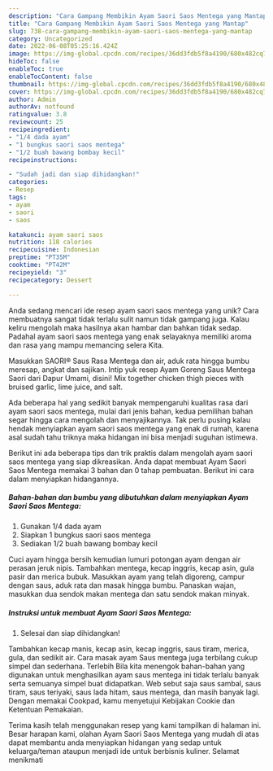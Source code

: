 ```yaml
---
description: "Cara Gampang Membikin Ayam Saori Saos Mentega yang Mantap"
title: "Cara Gampang Membikin Ayam Saori Saos Mentega yang Mantap"
slug: 738-cara-gampang-membikin-ayam-saori-saos-mentega-yang-mantap
category: Uncategorized
date: 2022-06-08T05:25:16.424Z
image: https://img-global.cpcdn.com/recipes/36dd3fdb5f8a4190/680x482cq70/ayam-saori-saos-mentega-foto-resep-utama.jpg
hideToc: false
enableToc: true
enableTocContent: false
thumbnail: https://img-global.cpcdn.com/recipes/36dd3fdb5f8a4190/680x482cq70/ayam-saori-saos-mentega-foto-resep-utama.jpg
cover: https://img-global.cpcdn.com/recipes/36dd3fdb5f8a4190/680x482cq70/ayam-saori-saos-mentega-foto-resep-utama.jpg
author: Admin
authorAv: notfound
ratingvalue: 3.8
reviewcount: 25
recipeingredient:
- "1/4 dada ayam"
- "1 bungkus saori saos mentega"
- "1/2 buah bawang bombay kecil"
recipeinstructions:

- "Sudah jadi dan siap dihidangkan!"
categories:
- Resep
tags:
- ayam
- saori
- saos

katakunci: ayam saori saos 
nutrition: 118 calories
recipecuisine: Indonesian
preptime: "PT35M"
cooktime: "PT42M"
recipeyield: "3"
recipecategory: Dessert

---
```





Anda sedang mencari ide resep ayam saori saos mentega yang unik? Cara membuatnya sangat tidak terlalu sulit namun tidak gampang juga. Kalau keliru mengolah maka hasilnya akan hambar dan bahkan tidak sedap. Padahal ayam saori saos mentega yang enak selayaknya memiliki aroma dan rasa yang mampu memancing selera Kita.





Masukkan SAORI® Saus Rasa Mentega dan air, aduk rata hingga bumbu meresap, angkat dan sajikan. Intip yuk resep Ayam Goreng Saus Mentega Saori dari Dapur Umami, disini! Mix together chicken thigh pieces with bruised garlic, lime juice, and salt.

Ada beberapa hal yang sedikit banyak mempengaruhi kualitas rasa dari ayam saori saos mentega, mulai dari jenis bahan, kedua pemilihan bahan segar hingga cara mengolah dan menyajikannya. Tak perlu pusing kalau hendak menyiapkan ayam saori saos mentega yang enak di rumah, karena asal sudah tahu triknya maka hidangan ini bisa menjadi suguhan istimewa.






Berikut ini ada beberapa tips dan trik praktis dalam mengolah ayam saori saos mentega yang siap dikreasikan. Anda dapat membuat Ayam Saori Saos Mentega memakai 3 bahan dan 0 tahap pembuatan. Berikut ini cara dalam menyiapkan hidangannya.

<!--inarticleads1-->

##### Bahan-bahan dan bumbu yang dibutuhkan dalam menyiapkan Ayam Saori Saos Mentega:

1. Gunakan 1/4 dada ayam
1. Siapkan 1 bungkus saori saos mentega
1. Sediakan 1/2 buah bawang bombay kecil


Cuci ayam hingga bersih kemudian lumuri potongan ayam dengan air perasan jeruk nipis. Tambahkan mentega, kecap inggris, kecap asin, gula pasir dan merica bubuk. Masukkan ayam yang telah digoreng, campur dengan saus, aduk rata dan masak hingga bumbu. Panaskan wajan, masukkan dua sendok makan mentega dan satu sendok makan minyak. 

<!--inarticleads2-->

##### Instruksi untuk membuat Ayam Saori Saos Mentega:


1. Selesai dan siap dihidangkan!

Tambahkan kecap manis, kecap asin, kecap inggris, saus tiram, merica, gula, dan sedikit air. Cara masak ayam Saus mentega juga terbilang cukup simpel dan sederhana. Terlebih Bila kita menengok bahan-bahan yang digunakan untuk menghasilkan ayam saus mentega ini tidak terlalu banyak serta semuanya simpel buat didapatkan. Web sebut saja saus sambal, saus tiram, saus teriyaki, saus lada hitam, saus mentega, dan masih banyak lagi. Dengan memakai Cookpad, kamu menyetujui Kebijakan Cookie dan Ketentuan Pemakaian. 

Terima kasih telah menggunakan resep yang kami tampilkan di halaman ini. Besar harapan kami, olahan Ayam Saori Saos Mentega yang mudah di atas dapat membantu anda menyiapkan hidangan yang sedap untuk keluarga/teman ataupun menjadi ide untuk berbisnis kuliner. Selamat menikmati
